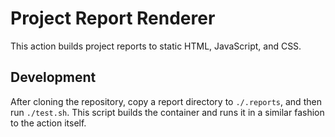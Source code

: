 # Project Report Renderer

This action builds project reports to static HTML, JavaScript, and CSS.

## Development

After cloning the repository, copy a report directory to `./.reports`, and
then run `./test.sh`. This script builds the container and runs it in a
similar fashion to the action itself.
